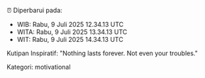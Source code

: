 ⏰ Diperbarui pada:
- WIB: Rabu, 9 Juli 2025 12.34.13 UTC
- WITA: Rabu, 9 Juli 2025 13.34.13 UTC
- WIT: Rabu, 9 Juli 2025 14.34.13 UTC

Kutipan Inspiratif:
"Nothing lasts forever. Not even your troubles."


Kategori: motivational

